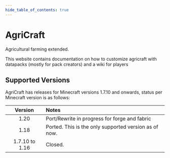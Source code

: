 ```yaml
---
hide_table_of_contents: true
---
```


# AgriCraft

Agricultural farming extended.

This website contains documentation on how to customize agricraft with datapacks (mostly for pack creators) and a wiki for players


## Supported Versions

AgriCraft has releases for Minecraft versions 1.7.10 and onwards, status per Minecraft version is as follows:

|    Version     | Notes                                                 |
|:--------------:|:------------------------------------------------------|
|      1.20      | Port/Rewrite in progress for forge and fabric         |
|      1.18      | Ported. This is the only supported version as of now. |
| 1.7.10 to 1.16 | Closed.                                               |


[//]: # ([1.7.10]:/versions/1.7.10.svg)
[//]: # ([1.10]:/versions/1.10.svg)
[//]: # ([1.12]:/versions/1.12.svg)
[//]: # ([1.14]:/versions/1.14.svg)
[//]: # ([1.16]:/versions/1.16.svg)
[//]: # ([1.18]:/versions/1.18.svg)
[//]: # ([1.20]:/versions/1.20.svg)